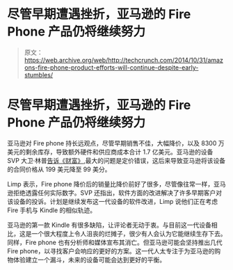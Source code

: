 # 尽管早期遭遇挫折，亚马逊的 Fire Phone 产品仍将继续努力

> 原文：<https://web.archive.org/web/http://techcrunch.com/2014/10/31/amazons-fire-phone-product-efforts-will-continue-despite-early-stumbles/>

# 尽管早期遭遇挫折，亚马逊的 Fire Phone 产品仍将继续努力

亚马逊对 Fire phone 持长远观点，尽管早期销售不佳，大幅降价，以及 8300 万美元的剩余库存，导致额外硬件和供应商成本合计 1.7 亿美元。亚马逊的设备 SVP 大卫·林普[告诉《财富》](https://web.archive.org/web/20230320000029/http://fortune.com/2014/10/30/amazon-exec-fire-phone-priced-wrong/),最大的问题是定价错误，这后来导致亚马逊将该设备的合同价格从 199 美元降至 99 美分。

Limp 表示，Fire phone 降价后的销量比降价前好了很多，尽管像往常一样，亚马逊拒绝透露任何实际数字。SVP 还指出，软件方面的改进解决了许多早期客户对该设备的投诉。计划是继续发布这一代设备的软件改进，Limp 说他们正在考虑 Fire 手机与 Kindle 的相似轨迹。

亚马逊的第一款 Kindle 有很多缺陷，让评论者无动于衷。与目前这一代设备相比，这是一个很大程度上令人沮丧的烂摊子，很少有人会认为它能继续生存下去。同样，Fire phone 也有分析师和媒体宣布其消亡。但亚马逊可能会坚持推出几代 Fire phone，以寻找客户会响应的更好的方案。这一代人太专注于为亚马逊的购物体验建立一个漏斗，未来的设备可能会达到更好的平衡。